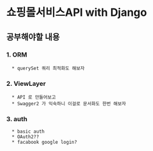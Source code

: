 

#   쇼핑몰서비스API with Django 

## 공부해야할 내용 

### 1. ORM 
      * querySet 쿼리 최적화도 해보자

### 2. ViewLayer
      * API 로 만들어보고 
      * Swagger2 가 익숙하니 이걸로 문서화도 한번 해보자

### 3. auth
      * basic auth
      * OAuth2??
      * facabook google login?
